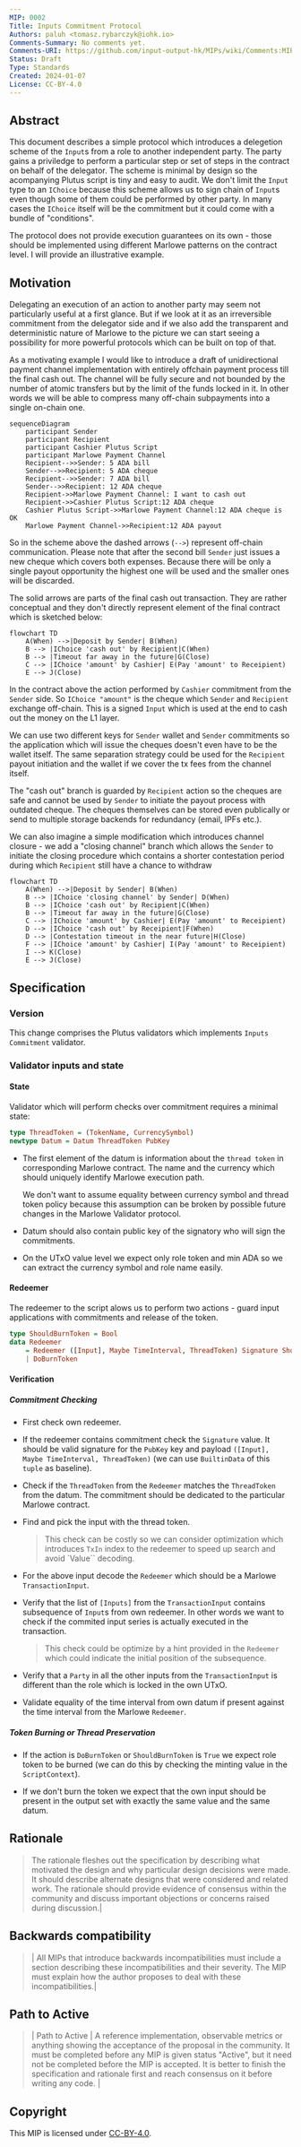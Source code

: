 ```yaml
---
MIP: 0002
Title: Inputs Commitment Protocol
Authors: paluh <tomasz.rybarczyk@iohk.io>
Comments-Summary: No comments yet.
Comments-URI: https://github.com/input-output-hk/MIPs/wiki/Comments:MIP-0003
Status: Draft
Type: Standards
Created: 2024-01-07
License: CC-BY-4.0
---
```



## Abstract

This document describes a simple protocol which introduces a delegetion scheme of the `Input`s from a role to another independent party. The party gains a priviledge to perform a particular step or set of steps in the contract on behalf of the delegator. The scheme is minimal by design so the acompanying Plutus script is tiny and easy to audit.
We don't limit the `Input` type to an `IChoice` because this scheme allows us to sign chain of `Input`s even though some of them could be performed by other party. In many cases the `IChoice` itself will be the commitment but it could come with a bundle of "conditions".

The protocol does not provide execution guarantees on its own - those should be implemented using different Marlowe patterns on the contract level. I will provide an illustrative example.

## Motivation

Delegating an execution of an action to another party may seem not particularly useful at a first glance. But if we look at it as an irreversible commitment from the delegator side and if we also add the transparent and deterministic nature of Marlowe to the picture we can start seeing a possibility for more powerful protocols which can be built on top of that.

As a motivating example I would like to introduce a draft of unidirectional payment channel implementation with entirely offchain payment process till the final cash out. The channel will be fully secure and not bounded by the number of atomic transfers but by the limit of the funds locked in it. In other words we will be able to compress many off-chain subpayments into a single on-chain one.

```mermaid
sequenceDiagram
    participant Sender
    participant Recipient
    participant Cashier Plutus Script
    participant Marlowe Payment Channel
    Recipient-->>Sender: 5 ADA bill
    Sender-->>Recipient: 5 ADA cheque
    Recipient-->>Sender: 7 ADA bill
    Sender-->>Recipient: 12 ADA cheque
    Recipient->>Marlowe Payment Channel: I want to cash out
    Recipient->>Cashier Plutus Script:12 ADA cheque
    Cashier Plutus Script->>Marlowe Payment Channel:12 ADA cheque is OK
    Marlowe Payment Channel->>Recipient:12 ADA payout
```

So in the scheme above the dashed arrows (`-->`) represent off-chain communication. Please note that after the second bill `Sender` just issues a new cheque which covers both expenses. Because there will be only a single payout opportunity the highest one will be used and the smaller ones will be discarded.

The solid arrows are parts of the final cash out transaction. They are rather conceptual and they don't directly represent element of the final contract which is sketched below:


```mermaid
flowchart TD
    A(When) -->|Deposit by Sender| B(When)
    B --> |IChoice 'cash out' by Recipient|C(When)
    B --> |Timeout far away in the future|G(Close)
    C --> |IChoice 'amount' by Cashier| E(Pay 'amount' to Receipient)
    E --> J(Close)
```

In the contract above the action performed by `Cashier` commitment from the `Sender` side. So `IChoice "amount"` is the cheque which `Sender` and `Recipient` exchange off-chain. This is a signed `Input` which is used at the end to cash out the money on the L1 layer.

We can use two different keys for `Sender` wallet and `Sender` commitments so the application which will issue the cheques doesn't even have to be the wallet itself.
The same separation strategy could be used for the `Recipient` payout initiation and the wallet if we cover the tx fees from the channel itself.

The "cash out" branch is guarded by `Recipient` action so the cheques are safe and cannot be used by `Sender` to initiate the payout process with outdated cheque. The cheques themselves can be stored even publically or send to multiple storage backends for redundancy (email, IPFs etc.).

We can also imagine a simple modification which introduces channel closure - we add a "closing channel" branch which allows the `Sender` to initiate the closing procedure which contains a shorter contestation period during which `Recipient` still have a chance to withdraw

```mermaid
flowchart TD
    A(When) -->|Deposit by Sender| B(When)
    B --> |IChoice 'closing channel' by Sender| D(When)
    B --> |IChoice 'cash out' by Recipient|C(When)
    B --> |Timeout far away in the future|G(Close)
    C --> |IChoice 'amount' by Cashier| E(Pay 'amount' to Receipient)
    D --> |IChoice 'cash out' by Receipient|F(When)
    D --> |Contestation timeout in the near future|H(Close)
    F --> |IChoice 'amount' by Cashier| I(Pay 'amount' to Receipient)
    I --> K(Close)
    E --> J(Close)
```

## Specification

### Version

This change comprises the Plutus validators which implements `Inputs Commitment` validator.

### Validator inputs and state

#### State

Validator which will perform checks over commitment requires a minimal state:

```Haskell
type ThreadToken = (TokenName, CurrencySymbol)
newtype Datum = Datum ThreadToken PubKey
```

* The first element of the datum is information about the `thread token` in corresponding Marlowe contract. The name and the currency which should uniquely identify Marlowe execution path.

    We don't want to assume equality between currency symbol and thread token policy because this assumption can be broken by possible future changes in the Marlowe Validator protocol.

* Datum should also contain public key of the signatory who will sign the commitments.

* On the UTxO value level we expect only role token and min ADA so we can extract the currency symbol and role name easily.

#### Redeemer

The redeemer to the script alows us to perform two actions - guard input applications with commitments and release of the token.

```Haskell
type ShouldBurnToken = Bool
data Redeemer
    = Redeemer ([Input], Maybe TimeInterval, ThreadToken) Signature ShouldBurnToken
    | DoBurnToken
```

#### Verification

##### Commitment Checking

* First check own redeemer.

* If the redeemer contains commitment check the `Signature` value. It should be valid signature for the `PubKey` key and payload `([Input], Maybe TimeInterval, ThreadToken)` (we can use `BuiltinData` of this `tuple` as baseline).

* Check if the `ThreadToken` from the `Redeemer` matches the `ThreadToken` from the datum. The commitment should be dedicated to the particular Marlowe contract.

* Find and pick the input with the thread token.
    
    > This check can be costly so we can consider optimization which introduces `TxIn` index to the redeemer to speed up search and avoid `Value`` decoding.

* For the above input decode the `Redeemer` which should be a Marlowe `TransactionInput`.

* Verify that the list of `[Inputs]` from the `TransactionInput` contains subsequence of `Input`s from own redeemer. In other words we want to check if the commited input series is actually executed in the transaction.

    > This check could be optimize by a hint provided in the `Redeemer` which could indicate the initial position of the subsequence.

* Verify that a `Party` in all the other inputs from the `TransactionInput` is different than the role which is locked in the own UTxO.

* Validate equality of the time interval from own datum if present against the time interval from the Marlowe `Redeemer`.

##### Token Burning or Thread Preservation

* If the action is `DoBurnToken` or `ShouldBurnToken` is `True` we expect role token to be burned (we can do this by checking the minting value in the `ScriptContext`).

* If we don't burn the token we expect that the own input should be present in the output set with exactly the same value and the same datum.


## Rationale

> The rationale fleshes out the specification by describing what motivated the design and why particular design decisions were made. It should describe alternate designs that were considered and related work. The rationale should provide evidence of consensus within the community and discuss important objections or concerns raised during discussion.|

## Backwards compatibility

> | All MIPs that introduce backwards incompatibilities must include a section describing these incompatibilities and their severity. The MIP must explain how the author proposes to deal with these incompatibilities.|

## Path to Active

> | Path to Active | A reference implementation, observable metrics or anything showing the acceptance of the proposal in the community. It must be completed before any MIP is given status "Active", but it need not be completed before the MIP is accepted. It is better to finish the specification and rationale first and reach consensus on it before writing any code. |

## Copyright

This MIP is licensed under [CC-BY-4.0](https://creativecommons.org/licenses/by/4.0/legalcode).

